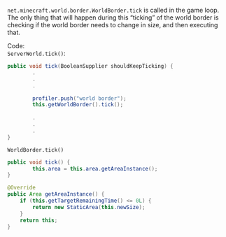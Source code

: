`net.minecraft.world.border.WorldBorder.tick` is called in the game loop.
The only thing that will happen during this “ticking” of the world border is checking if the world border needs to change in size, and then executing that.

Code:  
`ServerWorld.tick()`:
```Java
public void tick(BooleanSupplier shouldKeepTicking) {
        .
        .
        .

        profiler.push("world border");
        this.getWorldBorder().tick();
  
        .
        .
        .
}
```

`WorldBorder.tick()`
```Java
public void tick() {
        this.area = this.area.getAreaInstance();
}

@Override
public Area getAreaInstance() {
    if (this.getTargetRemainingTime() <= 0L) {
        return new StaticArea(this.newSize);
    }
    return this;
}
```
